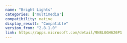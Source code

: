 ```yaml
---
name: "Bright Lights"
categories: ['multimedia']
compatibility: native
display_result: "Compatible"
version_from: "2.8.1.0"
link: https://apps.microsoft.com/detail/9NBLGGH626P1
---
```

